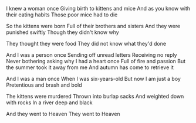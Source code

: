 I knew a woman once
Giving birth to kittens and mice
And as you know with their eating habits
Those poor mice had to die

So the kittens were born
Full of their brothers and sisters
And they were punished swiftly
Though they didn't know why

They thought they were food
They did not know what they'd done

And I was a person once
Sending off unread letters
Receiving no reply
Never bothering asking why
I had a heart once
Full of fire and passion
But the summer took it away from me
And autumn has come to retrieve it

And I was a man once
When I was six-years-old
But now I am just a boy
Pretentious and brash and bold

The kittens were murdered
Thrown into burlap sacks
And weighted down with rocks
In a river deep and black

And they went to Heaven
They went to Heaven


